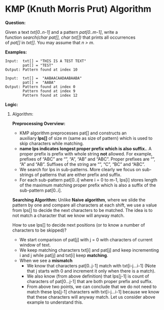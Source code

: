 # KMP (Knuth Morris Prut) Algorithm

**Question:** 

Given a text *txt[0..n-1]* and a pattern *pat[0..m-1]*, write a function *search(char pat[], char txt[])* that prints all occurrences of *pat[]* in *txt[]*. You may assume that *n > m*.

**Examples:**

```
Input:  txt[] = "THIS IS A TEST TEXT"
        pat[] = "TEST"
Output: Pattern found at index 10

Input:  txt[] =  "AABAACAADAABAABA"
        pat[] =  "AABA"
Output: Pattern found at index 0
        Pattern found at index 9
        Pattern found at index 12
```

**Logic:**

1. Algorithm:

    **Preprocessing Overview:**

    - KMP algorithm preprocesses pat[] and constructs an auxiliary **lps[]** of size m (same as size of pattern) which is used to skip characters while matching.
    - **name lps indicates longest proper prefix which is also suffix.**. A proper prefix is prefix with whole string **not** allowed. For example, prefixes of “ABC” are “”, “A”, “AB” and “ABC”. Proper prefixes are “”, “A” and “AB”. Suffixes of the string are “”, “C”, “BC” and “ABC”.
    - We search for lps in sub-patterns. More clearly we focus on sub-strings of patterns that are either prefix and suffix.
    - For each sub-pattern pat[0..i] where i = 0 to m-1, lps[i] stores length of the maximum matching proper prefix which is also a suffix of the sub-pattern pat[0..i].

    **Searching Algorithm:** Unlike **Naive algorithm**, where we slide the pattern by one and compare all characters at each shift, we use a value from lps[] to decide the next characters to be matched. The idea is to not match a character that we know will anyway match.

    How to use lps[] to decide next positions (or to know a number of characters to be skipped)?

    - We start comparison of pat[j] with j = 0 with characters of current window of text.
    - We keep matching characters txt[i] and pat[j] and keep incrementing i and j while pat[j] and txt[i] keep **matching**.
    - When we see a **mismatch**
        - We know that characters pat[0..j-1] match with txt[i-j…i-1] (Note that j starts with 0 and increment it only when there is a match).
        - We also know (from above definition) that lps[j-1] is count of characters of pat[0…j-1] that are both proper prefix and suffix.
        - From above two points, we can conclude that we do not need to match these lps[j-1] characters with txt[i-j…i-1] because we know that these characters will anyway match. Let us consider above example to understand this.
